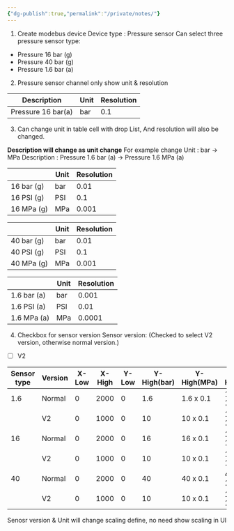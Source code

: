 ```yaml
---
{"dg-publish":true,"permalink":"/private/notes/"}
---
```



1. Create modebus device
Device type : Pressure sensor
Can select three pressure sensor type: 
- Pressure 16 bar (g)
- Pressure 40 bar (g)
- Pressure 1.6 bar (a)

2. Pressure sensor channel only show  unit & resolution

| Description         | Unit | Resolution |
| ------------------- | ---- | ---------- |
| Pressure 16 bar(a) | bar  | 0.1        | 

3. Can change  unit in table cell with drop List, And resolution will also be changed.

**Description will change as unit change**
For example change Unit : bar -> MPa
Description :  Pressure 1.6 bar (a)  -> Pressure 1.6 MPa (a)

|            | Unit | Resolution |
| ---------- | ---- | ---------- |
| 16 bar (g) | bar  | 0.01       |
| 16 PSI (g) | PSI  | 0.1       |
| 16 MPa (g) | MPa  | 0.001      |


|            | Unit | Resolution |
| ---------- | ---- | ---------- |
| 40 bar (g) | bar  | 0.01       |
| 40 PSI (g) | PSI  | 0.1       |
| 40 MPa (g) | MPa  | 0.001      |

|             | Unit | Resolution |
| ----------- | ---- | ---------- |
| 1.6 bar (a) | bar  | 0.001      |
| 1.6 PSI (a) | PSI  | 0.01       |
| 1.6 MPa (a) | MPa  | 0.0001     |

4. Checkbox for sensor version 
Sensor version:   (Checked to select V2 version, otherwise normal version.)
- [ ] V2 

| Sensor type | Version | X-Low | X-High | Y-Low | Y-High(bar) | Y-High(MPa) | Y-High(PSI)  |
| ----------- | ------- | ----- | ------ | ----- | ----------- | ----------- | ------------ |
| 1.6         | Normal  | 0     | 2000   | 0     | 1.6         | 1.6 x 0.1   | 1.6 x 14.503 |
|             | V2      | 0     | 1000   | 0     | 10          | 10 x 0.1    | 10 x 14.503     |
| 16          | Normal  | 0     | 2000   | 0     | 16          | 16 x 0.1    | 16 x 14.503     | 
|             | V2      | 0     | 1000   | 0     | 10          | 10 x 0.1    | 10 x 14.503     |
| 40          | Normal  | 0     | 2000   | 0     | 40          | 40 x 0.1    | 40 x 14.503     |
|             | V2      | 0     | 1000   | 0     | 10          | 10 x 0.1    | 10 x 14.503     |
Senosr version & Unit will change scaling define, no need show scaling in UI